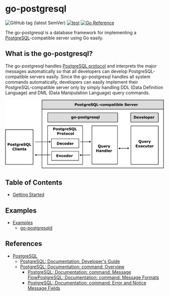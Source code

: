 # go-postgresql

![GitHub tag (latest SemVer)](https://img.shields.io/github/v/tag/cybergarage/go-postgresql)
[![test](https://github.com/cybergarage/go-postgresql/actions/workflows/make.yml/badge.svg)](https://github.com/cybergarage/go-postgresql/actions/workflows/make.yml)
[![Go Reference](https://pkg.go.dev/badge/github.com/cybergarage/go-postgresql.svg)](https://pkg.go.dev/github.com/cybergarage/go-postgresql)

The go-postgresql is a database framework for implementing a [PostgreSQL](https://www.postgresql.org/)-compatible server using Go easily.

## What is the go-postgresql?

The go-postgresql handles [PostgreSQL protocol](https://dev.postgresql.org/doc/dev/postgresql-server/latest/) and interprets the major messages automatically so that all developers can develop PostgreSQL-compatible servers easily. Since the go-postgresql handles all system commands automatically, developers can easily implement their PostgreSQL-compatible server only by simply handling DDL (Data Definition Language) and DML (Data Manipulation Language) query commands.

![](doc/img/framework.png)

## Table of Contents

- [Getting Started](doc/getting-started.md)

## Examples

- [Examples](doc/examples.md)
  - [go-postgresqld](examples/go-postgresqld)

## References

- [PostgreSQL](https://www.postgresql.org/)
  - [PostgreSQL: Documentation: Developer's Guide](https://www.postgresql.org/docs/16/part-developer.htm)
  - [PostgreSQL: Documentation: command: Overview](https://www.postgresql.org/docs/16/protocol-overview.htm)
    - [PostgreSQL: Documentation: command: Message Flow](https://www.postgresql.org/docs/16/protocol-flow.html)[PostgreSQL: Documentation: command: Message Formats](https://www.postgresql.org/docs/16/protocol-message-formats.html)
    - [PostgreSQL: Documentation: command: Error and Notice Message Fields](https://www.postgresql.org/docs/16/protocol-error-fields.html)

